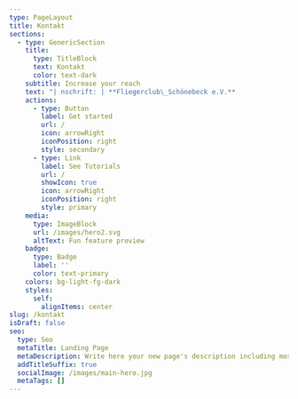```yaml
---
type: PageLayout
title: Kontakt
sections:
  - type: GenericSection
    title:
      type: TitleBlock
      text: Kontakt
      color: text-dark
    subtitle: Increase your reach
    text: "| nschrift: | **Fliegerclub\_Schönebeck e.V.**                                                                |\n| --------- | ---------------------------------------------------------------------------------------------- |\n|           | **Flugplatz Zackmünde**                                                                        |\n|           | **39249\_Pömmelte**                                                                             |\n|           |                                                                                                |\n|           |                                                                                                |\n| Telefon:  | **+49 3928 400647**\n-Nur am Wochenende-\n**+49\_170 1601004**\n-Auch unter der Woche- |\n| Telefax:  | **+49 3928 400647**                                                                            |\n| E-Mail:   | <info@fliegerclub-sbk.de>                                                                      |\n| Homepage: | [www.fliegerclub-sbk.de](http://www.fliegerclub-sbk.de/)                                       |\n\n\n\n"
    actions:
      - type: Button
        label: Get started
        url: /
        icon: arrowRight
        iconPosition: right
        style: secondary
      - type: Link
        label: See Tutorials
        url: /
        showIcon: true
        icon: arrowRight
        iconPosition: right
        style: primary
    media:
      type: ImageBlock
      url: /images/hero2.svg
      altText: Fun feature preview
    badge:
      type: Badge
      label: ''
      color: text-primary
    colors: bg-light-fg-dark
    styles:
      self:
        alignItems: center
slug: /kontakt
isDraft: false
seo:
  type: Seo
  metaTitle: Landing Page
  metaDescription: Write here your new page's description including most relevant keywords.
  addTitleSuffix: true
  socialImage: /images/main-hero.jpg
  metaTags: []
---
```

